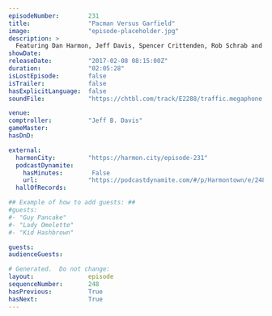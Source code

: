 ```yaml
---
episodeNumber:        231
title:                "Pacman Versus Garfield"
image:                "episode-placeholder.jpg"
description: >
  Featuring Dan Harmon, Jeff Davis, Spencer Crittenden, Rob Schrab and Cassandra Church. Watch the video at harmontown.com/live. Become a member, help support the show!
showDate:             
releaseDate:          "2017-02-08 08:15:00Z"
duration:             "02:05:28"
isLostEpisode:        false
isTrailer:            false
hasExplicitLanguage:  false
soundFile:            "https://chtbl.com/track/E2288/traffic.megaphone.fm/STA2483494367.mp3?updated=1596826350"

venue:                
comptroller:          "Jeff B. Davis"
gameMaster:           
hasDnD:               

external:
  harmonCity:         "https://harmon.city/episode-231"
  podcastDynamite:
    hasMinutes:        False
    url:              "https://podcastdynamite.com/#/p/Harmontown/e/248/231"
  hallOfRecords:      

## Example of how to add guests: ##
#guests:
#- "Guy Pancake"
#- "Lady Omelette"
#- "Kid Hashbrown"

guests:
audienceGuests:

# Generated.  Do not change:
layout:               episode
sequenceNumber:       248
hasPrevious:          True
hasNext:              True
---
```


<!-- The episode description will be rendered here -->
<!-- Add your content below here -->

